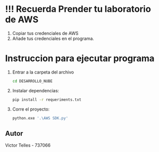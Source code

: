 # !!! Recuerda Prender tu laboratorio de AWS
01. Copiar tus credenciales de AWS
02. Añade tus credenciales en el programa.

# Instruccion para ejecutar programa
1. Entrar a la carpeta del archivo
    ```bash
    cd DESARROLLO_NUBE
    ```
2. Instalar dependencias:
    ```bash
    pip install -r requeriments.txt
    ```
3. Corre el proyecto:
    ```bash
    python.exe '.\AWS SDK.py'
    ```

## Autor
Victor Telles - 737066